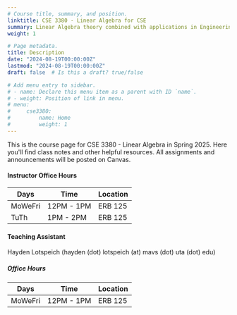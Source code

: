 ```yaml
---
# Course title, summary, and position.
linktitle: CSE 3380 - Linear Algebra for CSE
summary: Linear Algebra theory combined with applications in Engineering and Computer Science.
weight: 1

# Page metadata.
title: Description
date: "2024-08-19T00:00:00Z"
lastmod: "2024-08-19T00:00:00Z"
draft: false  # Is this a draft? true/false

# Add menu entry to sidebar.
# - name: Declare this menu item as a parent with ID `name`.
# - weight: Position of link in menu.
# menu:
#     cse3380:
#         name: Home
#         weight: 1
---
```


This is the course page for CSE 3380 - Linear Algebra in Spring 2025. Here you'll find class notes and other helpful resources. All assignments and announcements will be posted on Canvas.

#### Instructor Office Hours

| Days    | Time       | Location |
| ------- | ---------- | -------- |
| MoWeFri | 12PM - 1PM | ERB 125  |
| TuTh    | 1PM - 2PM  | ERB 125  |

#### Teaching Assistant

Hayden Lotspeich (hayden (dot) lotspeich (at) mavs (dot) uta (dot) edu)

##### Office Hours

| Days    | Time       | Location |
| ------- | ---------- | -------- |
| MoWeFri | 12PM - 1PM | ERB 125  |